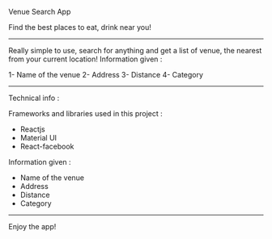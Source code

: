 Venue Search App

Find the best places to eat, drink near you!

-------------------------------------------------

Really simple to use, search for anything and get a list of venue, the nearest from your current location!
Information given : 

1- Name of the venue
2- Address
3- Distance
4- Category


-------------------------------------------------

Technical info : 

Frameworks and libraries used in this project : 

- Reactjs
- Material UI
- React-facebook

Information given : 

- Name of the venue
- Address
- Distance
- Category

-------------------------------------------------
Enjoy the app!

